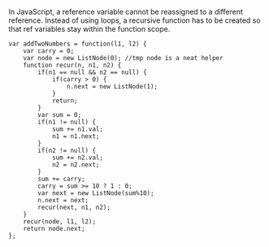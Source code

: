 In JavaScript, a reference variable cannot be reassigned to a different reference. Instead of using loops, a recursive function has to be created so that ref variables stay within the function scope.

```
var addTwoNumbers = function(l1, l2) {
    var carry = 0;
    var node = new ListNode(0); //tmp node is a neat helper
    function recur(n, n1, n2) {
        if(n1 == null && n2 == null) {
            if(carry > 0) {
                n.next = new ListNode(1);
            }
            return;
        }
        var sum = 0;
        if(n1 != null) {
            sum += n1.val;
            n1 = n1.next;
        }
        if(n2 != null) {
            sum += n2.val;
            n2 = n2.next;            
        }
        sum += carry;
        carry = sum >= 10 ? 1 : 0;
        var next = new ListNode(sum%10);
        n.next = next;
        recur(next, n1, n2);
    }
    recur(node, l1, l2);
    return node.next;
};
```
